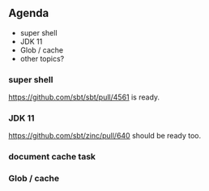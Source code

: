 ## Agenda

- super shell
- JDK 11
- Glob / cache
- other topics?

### super shell

https://github.com/sbt/sbt/pull/4561 is ready.


### JDK 11

https://github.com/sbt/zinc/pull/640 should be ready too.

### document cache task


### Glob / cache




